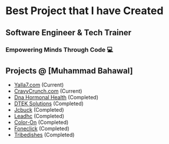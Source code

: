 # Best Project that I have Created
## Software Engineer & Tech Trainer
### Empowering Minds Through Code 💻
## Projects @ [Muhammad Bahawal]

- [Yalla7.com](https://yalla7.com/) (Current)
- [CravyCrunch.com](https://cravycrunch.co.uk/) (Current)
- [Dna Hormonal Health](https://dnahormonalhealth.com/) (Completed)
- [DTEK Solutions](dteksolutions.com) (Completed)
- [Jcbuck](https://jcbuck.co.uk/) (Completed)
- [Leadhc](https://www.leadhc.co.uk/) (Completed)
- [Color-On](https://color-on.in/) (Completed)
- [Foneclick](https://foneclick.co.uk) (Completed)
- [Tribedishes](https://tribedishes.com) (Completed)





